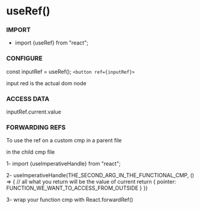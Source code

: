 # useRef()

### IMPORT

- import {useRef} from "react";

### CONFIGURE


const inputRef = useRef();
```<button ref={inputRef}>```

input red is the actual dom node

### ACCESS DATA

inputRef.current.value


### FORWARDING REFS

To use the ref on a custom cmp in a parent file

in the child cmp file 

1- import {useImperativeHandle} from "react";

2- useImperativeHandle(THE_SECOND_ARG_IN_THE_FUNCTIONAL_CMP, () => {
  // all what you return will be the value of current
  return {
    pointer: FUNCTION_WE_WANT_TO_ACCESS_FROM_OUTSIDE
  }
})

3- wrap your function cmp with React.forwardRef()